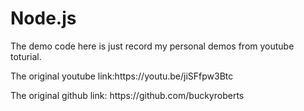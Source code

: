 # Node.js

<p>The demo code here is just record my personal demos from youtube toturial.</p>
<p>The original youtube link:https://youtu.be/jiSFfpw3Btc</p>
<p>The original github link:  https://github.com/buckyroberts</p>
